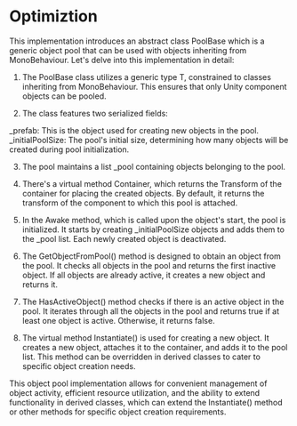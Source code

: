 # Optimiztion

This implementation introduces an abstract class PoolBase<T> which is a generic object pool that can be used with objects inheriting from MonoBehaviour. Let's delve into this implementation in detail:

1. The PoolBase<T> class utilizes a generic type T, constrained to classes inheriting from MonoBehaviour. This ensures that only Unity component objects can be pooled.

2. The class features two serialized fields:

_prefab: This is the object used for creating new objects in the pool.
_initialPoolSize: The pool's initial size, determining how many objects will be created during pool initialization.

3. The pool maintains a list _pool containing objects belonging to the pool.

4. There's a virtual method Container, which returns the Transform of the container for placing the created objects. By default, it returns the transform of the component to which this pool is attached.

5. In the Awake method, which is called upon the object's start, the pool is initialized. It starts by creating _initialPoolSize objects and adds them to the _pool list. Each newly created object is deactivated.

6. The GetObjectFromPool() method is designed to obtain an object from the pool. It checks all objects in the pool and returns the first inactive object. If all objects are already active, it creates a new object and returns it.

7. The HasActiveObject() method checks if there is an active object in the pool. It iterates through all the objects in the pool and returns true if at least one object is active. Otherwise, it returns false.

8. The virtual method Instantiate() is used for creating a new object. It creates a new object, attaches it to the container, and adds it to the pool list. This method can be overridden in derived classes to cater to specific object creation needs.

This object pool implementation allows for convenient management of object activity, efficient resource utilization, and the ability to extend functionality in derived classes, which can extend the Instantiate() method or other methods for specific object creation requirements.
